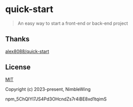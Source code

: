 # quick-start
> An easy way to start a front-end or back-end project

## Thanks
[alex8088/quick-start](https://github.com/alex8088/quick-start/tree/master)

## License
[MIT](https://opensource.org/licenses/MIT)

Copyright (c) 2023-present, NimbleWing

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